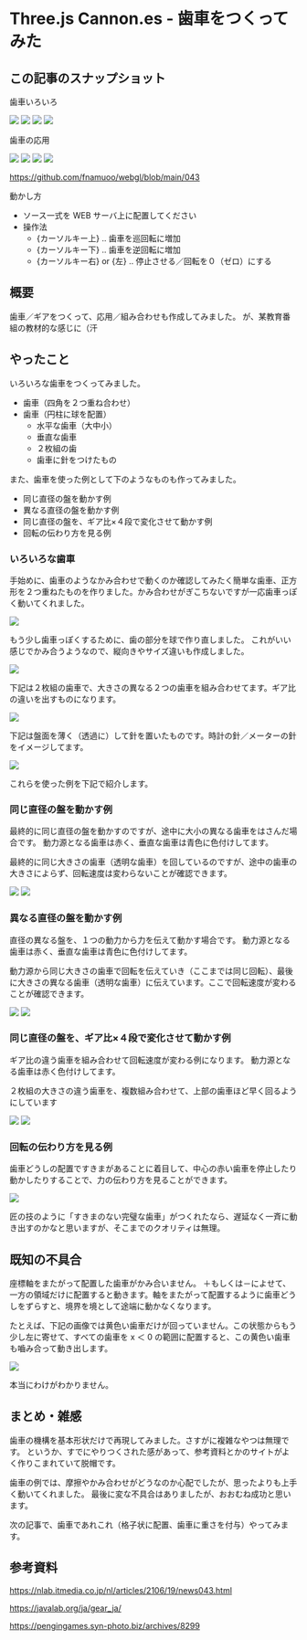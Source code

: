 # Three.js Cannon.es - 歯車をつくってみた

## この記事のスナップショット

歯車いろいろ

![](https://storage.googleapis.com/zenn-user-upload/cec3d63369b1-20250123.jpg)
![](https://storage.googleapis.com/zenn-user-upload/6521afebf460-20250123.jpg)
![](https://storage.googleapis.com/zenn-user-upload/0b4a9c73ed24-20250123.jpg)
![](https://storage.googleapis.com/zenn-user-upload/27d68cd45054-20250123.jpg)

歯車の応用

![](https://storage.googleapis.com/zenn-user-upload/e3738edb4835-20250123.jpg)
![](https://storage.googleapis.com/zenn-user-upload/bc684f42c23a-20250123.jpg)
![](https://storage.googleapis.com/zenn-user-upload/5b928e3c9d3c-20250123.jpg)
![](https://storage.googleapis.com/zenn-user-upload/449998145b4b-20250123.jpg)

https://github.com/fnamuoo/webgl/blob/main/043

動かし方

- ソース一式を WEB サーバ上に配置してください
- 操作法
  - {カーソルキー上}    .. 歯車を巡回転に増加
  - {カーソルキー下}    .. 歯車を逆回転に増加
  - {カーソルキー右} or {左}  .. 停止させる／回転を０（ゼロ）にする

## 概要

歯車／ギアをつくって、応用／組み合わせも作成してみました。
が、某教育番組の教材的な感じに（汗

## やったこと

いろいろな歯車をつくってみました。

- 歯車（四角を２つ重ね合わせ）
- 歯車（円柱に球を配置）
  - 水平な歯車（大中小）
  - 垂直な歯車
  - ２枚組の歯
  - 歯車に針をつけたもの

また、歯車を使った例として下のようなものも作ってみました。

- 同じ直径の盤を動かす例
- 異なる直径の盤を動かす例
- 同じ直径の盤を、ギア比×４段で変化させて動かす例
- 回転の伝わり方を見る例

### いろいろな歯車

手始めに、歯車のようなかみ合わせで動くのか確認してみたく簡単な歯車、正方形を２つ重ねたものを作りました。かみ合わせがぎこちないですが一応歯車っぽく動いてくれました。

![](https://storage.googleapis.com/zenn-user-upload/cec3d63369b1-20250123.jpg)

もう少し歯車っぽくするために、歯の部分を球で作り直しました。
これがいい感じでかみ合うようなので、縦向きやサイズ違いも作成しました。

![](https://storage.googleapis.com/zenn-user-upload/6521afebf460-20250123.jpg)

下記は２枚組の歯車で、大きさの異なる２つの歯車を組み合わせてます。ギア比の違いを出すものになります。

![](https://storage.googleapis.com/zenn-user-upload/0b4a9c73ed24-20250123.jpg)

下記は盤面を薄く（透過に）して針を置いたものです。時計の針／メーターの針をイメージしてます。

![](https://storage.googleapis.com/zenn-user-upload/27d68cd45054-20250123.jpg)

これらを使った例を下記で紹介します。

### 同じ直径の盤を動かす例

最終的に同じ直径の盤を動かすのですが、途中に大小の異なる歯車をはさんだ場合です。
動力源となる歯車は赤く、垂直な歯車は青色に色付けしてます。

最終的に同じ大きさの歯車（透明な歯車）を回しているのですが、途中の歯車の大きさによらず、回転速度は変わらないことが確認できます。

![](https://storage.googleapis.com/zenn-user-upload/f037f34b03fc-20250123.jpg)
![](https://storage.googleapis.com/zenn-user-upload/e3738edb4835-20250123.jpg)

### 異なる直径の盤を動かす例

直径の異なる盤を、１つの動力から力を伝えて動かす場合です。
動力源となる歯車は赤く、垂直な歯車は青色に色付けしてます。

動力源から同じ大きさの歯車で回転を伝えていき（ここまでは同じ回転）、最後に大きさの異なる歯車（透明な歯車）に伝えています。ここで回転速度が変わることが確認できます。

![](https://storage.googleapis.com/zenn-user-upload/0504bbb9daa3-20250123.jpg)
![](https://storage.googleapis.com/zenn-user-upload/bc684f42c23a-20250123.jpg)

### 同じ直径の盤を、ギア比×４段で変化させて動かす例

ギア比の違う歯車を組み合わせて回転速度が変わる例になります。
動力源となる歯車は赤く色付けしてます。

２枚組の大きさの違う歯車を、複数組み合わせて、上部の歯車ほど早く回るようにしています

![](https://storage.googleapis.com/zenn-user-upload/4e04b021fbf4-20250123.jpg)
![](https://storage.googleapis.com/zenn-user-upload/5b928e3c9d3c-20250123.jpg)

### 回転の伝わり方を見る例

歯車どうしの配置ですきまがあることに着目して、中心の赤い歯車を停止したり動かしたりすることで、力の伝わり方を見ることができます。

![](https://storage.googleapis.com/zenn-user-upload/449998145b4b-20250123.jpg)

匠の技のように「すきまのない完璧な歯車」がつくれたなら、遅延なく一斉に動き出すのかなと思いますが、そこまでのクオリティは無理。

## 既知の不具合

座標軸をまたがって配置した歯車がかみ合いません。
＋もしくは－によせて、一方の領域だけに配置すると動きます。軸をまたがって配置するように歯車どうしをずらすと、境界を境として途端に動かなくなります。

たとえば、下記の画像では黄色い歯車だけが回っていません。この状態からもう少し左に寄せて、すべての歯車を x ＜ 0 の範囲に配置すると、この黄色い歯車も嚙み合って動き出します。

![](https://storage.googleapis.com/zenn-user-upload/56278cd0d600-20250123.jpg)

本当にわけがわかりません。

## まとめ・雑感

歯車の機構を基本形状だけで再現してみました。さすがに複雑なやつは無理です。
というか、すでにやりつくされた感があって、参考資料とかのサイトがよく作りこまれていて脱帽です。

歯車の例では、摩擦やかみ合わせがどうなのか心配でしたが、思ったよりも上手く動いてくれました。
最後に変な不具合はありましたが、おおむね成功と思います。

次の記事で、歯車であれこれ（格子状に配置、歯車に重さを付与）やってみます。

## 参考資料

https://nlab.itmedia.co.jp/nl/articles/2106/19/news043.html

https://javalab.org/ja/gear_ja/

https://pengingames.syn-photo.biz/archives/8299


